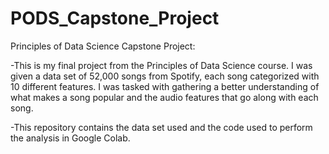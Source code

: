 # PODS_Capstone_Project
Principles of Data Science Capstone Project:

-This is my final project from the Principles of Data Science course. I was given a data set of 52,000 songs from Spotify, each song categorized with 10 different features. I was tasked with gathering a better understanding of what makes a song popular and the audio features that go along with each song.

-This repository contains the data set used and the code used to perform the analysis in Google Colab. 
